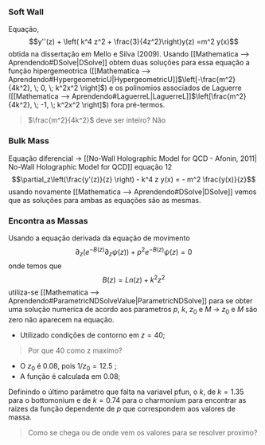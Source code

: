 
### Soft Wall
Equação, $$y''(z) + \left( k^4 z^2 + \frac{3}{4z^2}\right)y(z) =m^2 y(x)$$ obtida na dissertação em  Mello e Silva (2009). Usando [[Mathematica ⟶ Aprendendo#DSolve|DSolve]] obtem duas soluções para essa equação a função hipergemeotrica ([[Mathematica ⟶ Aprendendo#HypergeometricU|HypergeometricU]]$\left[-\frac{m^2}{4k^2}, \; 0, \; k^2x^2 \right]$)  e os polinomios associados de Laguerre ([[Mathematica ⟶ Aprendendo#LaguerreL|LaguerreL]]$\left[\frac{m^2}{4k^2}, \; -1, \; k^2x^2 \right]$) fora pré-termos.

>$\frac{m^2}{4k^2}$ deve ser inteiro? Não

### Bulk Mass 
Equação diferencial -> [[No-Wall Holographic Model for QCD - Afonin, 2011| No-Wall Holographic Model for QCD]]  equação 12 $$\partial_z\left(\frac{y'(z)}{z} \right) - k^4 z y(x) = - m^2 \frac{y(x)}{z}$$ usando novamente [[Mathematica ⟶ Aprendendo#DSolve|DSolve]] vemos que as soluções para ambas as equações são as mesmas. 

### Encontra as Massas
Usando a equação derivada da equação de movimento $$\partial_z\left(e^{-B(z)} \partial_z \psi(z) \right) + p^2 e^{-B(z)}\psi(z) = 0$$
onde temos que $$B(z)=Ln(z) + k^2z^2$$utiliza-se  [[Mathematica ⟶ Aprendendo#ParametricNDSolveValue|ParametricNDSolve]]  para se obter uma solução numerica de acordo aos parametros $p$, $k$, $z_0$ e $M$ -> $z_0$ e $M$ são zero não aparecem na equação.
* Utilizado condições de contorno em  $z=40$;

> Por que $40$ como z maximo?

* O $z_0$  é $0.08$, pois $1/z_0= 12.5$ ;
* A função é calculada em $0.08$;

Definindo o último parâmetro que falta na variavel pfun, o $k$, de $k=1.35$ para o bottomonium e de $k=0.74$ para o charmonium para encontrar as raizes da função dependente de $p$ que correspondem aos valores de massa.

> Como se chega ou de onde vem os valores para se resolver proximo? 


